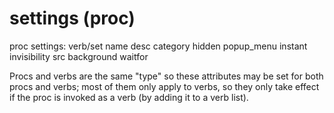 # settings (proc)


proc settings:
    verb/set
      name
      desc
      category
      hidden
      popup_menu
      instant
      invisibility
      src
      background
      waitfor


Procs and verbs are the same \"type\" so these attributes may
be set for both procs and verbs; most of them only apply to verbs, so
they only take effect if the proc is invoked as a verb (by adding it to
a verb list).